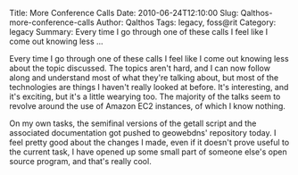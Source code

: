 Title: More Conference Calls
Date: 2010-06-24T12:10:00
Slug: Qalthos-more-conference-calls
Author: Qalthos
Tags: legacy, foss@rit
Category: legacy
Summary: Every time I go through one of these calls I feel like I come out knowing less ... 

Every time I go through one of these calls I feel like I come out knowing less
about the topic discussed. The topics aren't hard, and I can now follow along
and understand most of what they're talking about, but most of the
technologies are things I haven't really looked at before. It's interesting,
and it's exciting, but it's a little wearying too. The majority of the talks
seem to revolve around the use of Amazon EC2 instances, of which I know
nothing.

On my own tasks, the semifinal versions of the getall script and the
associated documentation got pushed to geowebdns' repository today. I feel
pretty good about the changes I made, even if it doesn't prove useful to the
current task, I have opened up some small part of someone else's open source
program, and that's really cool.

